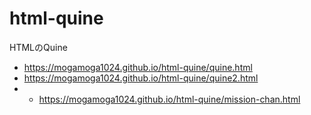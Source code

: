 # html-quine
HTMLのQuine  

* https://mogamoga1024.github.io/html-quine/quine.html
* https://mogamoga1024.github.io/html-quine/quine2.html
* * https://mogamoga1024.github.io/html-quine/mission-chan.html
